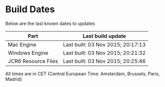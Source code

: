# Build Dates

Below are the last known dates to updates

Part | Last build update
-----|-----
Mac Engine | Last built: 03 Nov 2015; 20:17:13
Windows Engine | Last built: 03 Nov 2015; 20:21:32
JCR6 Resource Files | Last built: 03 Nov 2015; 20:25:46
All times are in CET (Central European Time: Amsterdam, Brussels, Paris, Madrid)




